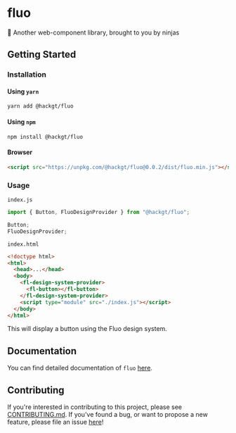 # fluo

🎐 Another web-component library, brought to you by ninjas

## Getting Started

### Installation

#### Using `yarn`

```
yarn add @hackgt/fluo
```

#### Using `npm`

```
npm install @hackgt/fluo
```

#### Browser

```html
<script src="https://unpkg.com/@hackgt/fluo@0.0.2/dist/fluo.min.js"></script>
```

### Usage

`index.js`
```js
import { Button, FluoDesignProvider } from "@hackgt/fluo";

Button;
FluoDesignProvider;
```

`index.html`
```html
<!doctype html>
<html>
  <head>...</head>
  <body>
    <fl-design-system-provider>
      <fl-button></fl-button>
    </fl-design-system-provider>
    <script type="module" src="./index.js"></script>
  </body>
</html>
```
This will display a button using the Fluo design system.

## Documentation

You can find detailed documentation of `fluo` [here](https://fluo.hack.gt).

## Contributing

If you're interested in contributing to this project, please see [CONTRIBUTING.md](CONTRIBUTING.md).
If you've found a bug, or want to propose a new feature, please file an issue [here](https://github.com/HackGT/fluo/issues)!

